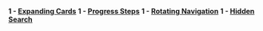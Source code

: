 **1 - [Expanding Cards](https://shidlikaty.github.io/SimpleProjects/1-Expanding%20cards/)**
**1 - [Progress Steps](https://shidlikaty.github.io/SimpleProjects/2%20-%20Progress%20Steps/)**
**1 - [Rotating Navigation](https://shidlikaty.github.io/SimpleProjects/3%20-%20Rotating%20Navigation/)**
**1 - [Hidden Search](https://shidlikaty.github.io/SimpleProjects/4%20-%20Hidden%20Search/)**